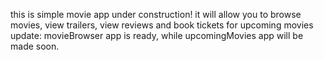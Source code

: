 this is simple movie app under construction!
it will allow you to browse movies, view trailers, view reviews and book tickets for upcoming movies
update: movieBrowser app is ready, while upcomingMovies app will be made soon.

